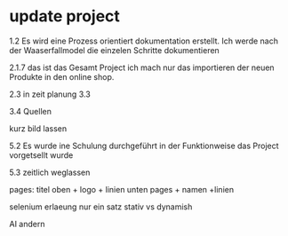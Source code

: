 # update project

1.2 Es wird eine Prozess orientiert dokumentation erstellt. Ich werde nach der Waaserfallmodel die einzelen Schritte dokumentieren

2.1.7 das ist das Gesamt Project ich mach nur das importieren der neuen Produkte in den online shop.

2.3 in zeit planung 3.3

3.4 Quellen

kurz bild lassen

5.2 Es wurde ine Schulung durchgeführt in der Funktionweise das Project vorgetsellt wurde

5.3 zeitlich weglassen

pages: 
titel oben + logo + linien
unten pages  + namen +linien

selenium erlaeung nur ein satz stativ vs dynamish

AI andern